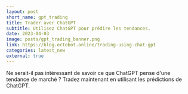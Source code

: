 ```yaml
---
layout: post
short_name: gpt_trading
title: Trader aver ChatGPT
subtitle: Utilisez ChatGPT pour prédire les tendances.
date: 2023-04-03
image: posts/gpt_trading_banner.png
link: https://blog.octobot.online/trading-using-chat-gpt
categories: latest_new
external: true
---
```



Ne serait-il pas intéressant de savoir ce que ChatGPT pense d'une tendance de marché ? Tradez maintenant en utilisant les prédictions de ChatGPT.
